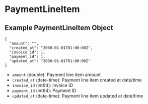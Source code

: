 # PaymentLineItem

## Example PaymentLineItem Object

```
{
  "amount": "",
  "created_at": "2000-01-01T01:00:00Z",
  "invoice_id": 1,
  "payment_id": 1,
  "updated_at": "2000-01-01T01:00:00Z"
}
```

* `amount` (double): Payment line item amount
* `created_at` (date-time): Payment line item created at date/time
* `invoice_id` (int64): Invoice ID
* `payment_id` (int64): Payment ID
* `updated_at` (date-time): Payment line item updated at date/time
